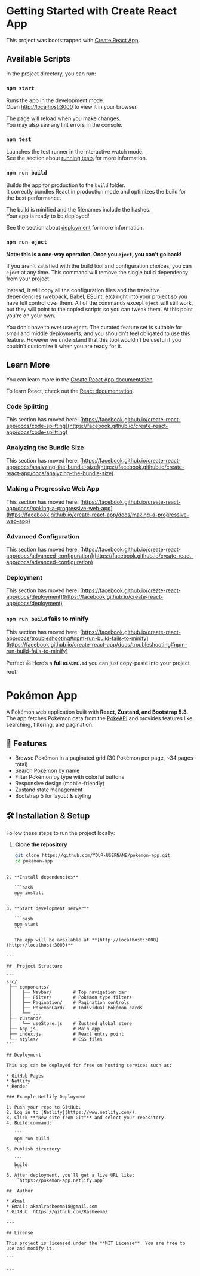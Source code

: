 # Getting Started with Create React App

This project was bootstrapped with [Create React App](https://github.com/facebook/create-react-app).

## Available Scripts

In the project directory, you can run:

### `npm start`

Runs the app in the development mode.\
Open [http://localhost:3000](http://localhost:3000) to view it in your browser.

The page will reload when you make changes.\
You may also see any lint errors in the console.

### `npm test`

Launches the test runner in the interactive watch mode.\
See the section about [running tests](https://facebook.github.io/create-react-app/docs/running-tests) for more information.

### `npm run build`

Builds the app for production to the `build` folder.\
It correctly bundles React in production mode and optimizes the build for the best performance.

The build is minified and the filenames include the hashes.\
Your app is ready to be deployed!

See the section about [deployment](https://facebook.github.io/create-react-app/docs/deployment) for more information.

### `npm run eject`

**Note: this is a one-way operation. Once you `eject`, you can't go back!**

If you aren't satisfied with the build tool and configuration choices, you can `eject` at any time. This command will remove the single build dependency from your project.

Instead, it will copy all the configuration files and the transitive dependencies (webpack, Babel, ESLint, etc) right into your project so you have full control over them. All of the commands except `eject` will still work, but they will point to the copied scripts so you can tweak them. At this point you're on your own.

You don't have to ever use `eject`. The curated feature set is suitable for small and middle deployments, and you shouldn't feel obligated to use this feature. However we understand that this tool wouldn't be useful if you couldn't customize it when you are ready for it.

## Learn More

You can learn more in the [Create React App documentation](https://facebook.github.io/create-react-app/docs/getting-started).

To learn React, check out the [React documentation](https://reactjs.org/).

### Code Splitting

This section has moved here: [https://facebook.github.io/create-react-app/docs/code-splitting](https://facebook.github.io/create-react-app/docs/code-splitting)

### Analyzing the Bundle Size

This section has moved here: [https://facebook.github.io/create-react-app/docs/analyzing-the-bundle-size](https://facebook.github.io/create-react-app/docs/analyzing-the-bundle-size)

### Making a Progressive Web App

This section has moved here: [https://facebook.github.io/create-react-app/docs/making-a-progressive-web-app](https://facebook.github.io/create-react-app/docs/making-a-progressive-web-app)

### Advanced Configuration

This section has moved here: [https://facebook.github.io/create-react-app/docs/advanced-configuration](https://facebook.github.io/create-react-app/docs/advanced-configuration)

### Deployment

This section has moved here: [https://facebook.github.io/create-react-app/docs/deployment](https://facebook.github.io/create-react-app/docs/deployment)

### `npm run build` fails to minify

This section has moved here: [https://facebook.github.io/create-react-app/docs/troubleshooting#npm-run-build-fails-to-minify](https://facebook.github.io/create-react-app/docs/troubleshooting#npm-run-build-fails-to-minify)

Perfect 👍 Here’s a **full `README.md`** you can just copy-paste into your project root.


# Pokémon App

A Pokémon web application built with **React, Zustand, and Bootstrap 5.3**.  
The app fetches Pokémon data from the [PokéAPI](https://pokeapi.co/) and provides features like searching, filtering, and pagination.


## 🚀 Features
- Browse Pokémon in a paginated grid (30 Pokémon per page, ~34 pages total)
- Search Pokémon by name
- Filter Pokémon by type with colorful buttons
- Responsive design (mobile-friendly)
- Zustand state management
- Bootstrap 5 for layout & styling


## 🛠️ Installation & Setup

Follow these steps to run the project locally:

1. **Clone the repository**
   ```bash
   git clone https://github.com/YOUR-USERNAME/pokemon-app.git
   cd pokemon-app
````

2. **Install dependencies**

   ```bash
   npm install
   ```

3. **Start development server**

   ```bash
   npm start
   ```

   The app will be available at **[http://localhost:3000](http://localhost:3000)**

---

##  Project Structure

```
src/
 ├── components/
 │    ├── Navbar/        # Top navigation bar
 │    ├── Filter/        # Pokémon type filters
 │    ├── Pagination/    # Pagination controls
 │    ├── PokemonCard/   # Individual Pokémon cards
 │    └── ...
 ├── zustand/
 │    └── useStore.js    # Zustand global store
 ├── App.js              # Main app
 ├── index.js            # React entry point
 └── styles/             # CSS files
```

## Deployment

This app can be deployed for free on hosting services such as:

* GitHub Pages
* Netlify
* Render

### Example Netlify Deployment

1. Push your repo to GitHub.
2. Log in to [Netlify](https://www.netlify.com/).
3. Click **"New site from Git"** and select your repository.
4. Build command:

   ```
   npm run build
   ```
5. Publish directory:

   ```
   build
   ```
6. After deployment, you’ll get a live URL like:
    `https://pokemon-app.netlify.app`

##  Author

* Akmal
* Email: akmalrasheema18@gmail.com
* GitHub: https://github.com/Rasheema/

---

## License

This project is licensed under the **MIT License**. You are free to use and modify it.

```

---